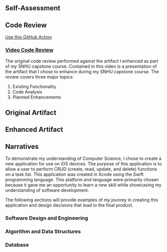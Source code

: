 ## Self-Assessment

## Code Review

<a class="github-button" href="https://dustin-snhu.github.io/code_review" data-icon="octicon-play" aria-label="Use this GitHub Action Dustin-SNHU/github.io on GitHub">Use this GitHub Action</a>

### [Video Code Review](https://youtu.be/qOXmMAzpbtE)

The original code review performed against the artifact I enhanced as part of my SNHU capstone course. Contained in this video is a presentation of the artifact that I chose to enhance during my SNHU capstone course. The review covers three major topics:

1. Existing Functionality
2. Code Analysis
3. Planned Enhancements

## Original Artifact


## Enhanced Artifact


## Narratives
To demonstrate my understanding of Computer Science, I chose to create a new application for use on iOS devices. The purpose of this application is to allow a user to perform CRUD (create, read, update, and delete) functions on a task list. This application was created in Xcode using the Swift programming language. This platform and language were primarily chosen because it gave me an opportunity to learn a new skill while showcasing my understanding of software development.

The following sections will provide examples of my jounrey in creating this application and design decisions that lead to the final product.

### Software Design and Engineering


### Algorithm and Data Structures


### Database
